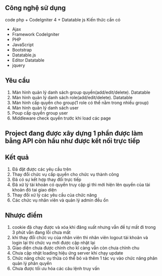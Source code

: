 ## Công nghệ sử dụng 
code php + CodeIgniter 4 + Datatable js
Kiến thức cần có
- Ajax
- Framework CodeIgniter 
- PHP
- JavaScript
- Bootstrap
- Datatable.js
- Editor Datatable
- jquery

## Yêu cầu 
1. Màn hình quản lý danh sách group quyền(add/edit/delete). Datatable
2. Màn hình quản lý danh sách role(add/edit/delete). Datatable
3. Màn hình cấp quyền cho group(1 role có thể nằm trong nhiều group)
4. Màn hình quản lý danh sách user
5. Poup cấp quyền group user
6. Middleware check quyền trước khi load các page

## Project đang được xây dựng 1 phần được làm bằng API còn hầu như được kết nối trực tiếp

## Kết quả 
1. Đã đặt được các yêu cầu trên 
2. Thay đổi chức vụ cấp quyền cho chức vụ thành công
3. Đã có sự kết hợp thay đổi trực tiếp 
4. Đã xử lý tài khoản có quyền truy cập gì thì mới hiện lên quyền của tài khoản đó tai giao diện
5. Thay đổi xử lý các yêu cầu của chức năng
6. Các chức vụ nhân viên và quản lý admin đều ổn
## Nhược điểm 
1. cookie đã chạy được và xóa khi đăng xuất nhưng vẫn đề tự mất đi trong 3 phút vẫn đang lỗi chưa mất
2. khi thay đổi chức vụ của nhân viên thì nhân viên logout tài khoản và login lại thì chức vụ mới được cập nhật lại
3. Giao diện chưa được chỉnh cho kĩ càng vẫn còn chưa chỉnh chu
4. Chưa cập nhật loading hiệu ứng server khi chạy update 
5. Chức năng chức vụ thừa có thể bỏ và thêm 1 tác vụ vào chức năng phân quản lý phân quyền 
6. Chưa được tối ưu hóa các câu lệnh truy vấn